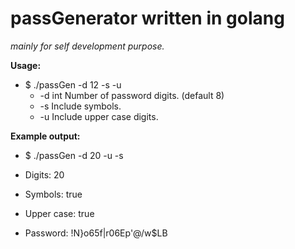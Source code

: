 # passGenerator written in golang

*mainly for self development purpose.*

__Usage:__ 
* $ ./passGen -d 12 -s -u
  * -d int
        Number of password digits. (default 8)
  * -s    Include symbols.
  * -u    Include upper case digits.</p>

__Example output:__

* $ ./passGen -d 20 -u -s

* Digits: 20
* Symbols: true
* Upper case: true

* Password: !N}o65f|r06Ep'@/w$LB

